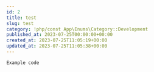 ```yaml
---
id: 2
title: test
slug: test
category: !php/const App\Enums\Category::Development
published_at: 2023-07-25T00:00:00+00:00
created_at: 2023-07-25T11:05:19+00:00
updated_at: 2023-07-25T11:05:38+00:00
---
```

```php
Example code
```